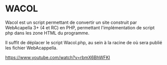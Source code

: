# WACOL
Wacol est un script permettant de convertir un site construit par WebAcapella 3+ (4 et RC) en PHP, permettant l'implémentation de script php dans les zone HTML du programme.

Il suffit de déplacer le script Wacol.php, au sein à la racine de où sera publié les fichier WebAcappella. 

https://www.youtube.com/watch?v=rbmX6BhWFKI
